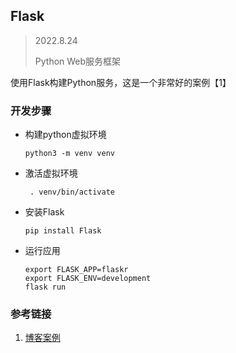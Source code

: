 ## Flask

> 2022.8.24
>
> Python Web服务框架

使用Flask构建Python服务，这是一个非常好的案例【1】

### 开发步骤

- 构建python虚拟环境

  ```shell
  python3 -m venv venv
  ```

- 激活虚拟环境

  ```shell
   . venv/bin/activate
  ```

- 安装Flask

  ```shell
  pip install Flask
  ```

- 运行应用

  ```shell
  export FLASK_APP=flaskr
  export FLASK_ENV=development
  flask run
  ```

### 参考链接

1. [博客案例](https://dormousehole.readthedocs.io/en/latest/tutorial/index.html)